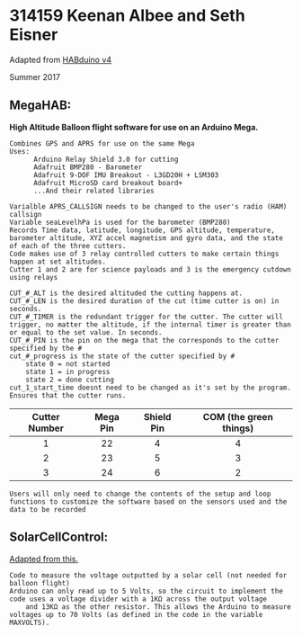 # 314159 Keenan Albee and Seth Eisner

Adapted from [HABduino v4](https://github.com/HABduino/HABduino/tree/master/Software/habduino_v4)

Summer 2017

## MegaHAB:

**High Altitude Balloon flight software for use on an Arduino Mega.**

    Combines GPS and APRS for use on the same Mega
    Uses: 
          Arduino Relay Shield 3.0 for cutting
          Adafruit BMP280 - Barometer
          Adafruit 9-DOF IMU Breakout - L3GD20H + LSM303
          Adafruit MicroSD card breakout board+
          ...And their related libraries
          
    Varialble APRS_CALLSIGN needs to be changed to the user's radio (HAM) callsign 
    Variable seaLevelhPa is used for the barometer (BMP280)
    Records Time data, latitude, longitude, GPS altitude, temperature, barometer altitude, XYZ accel magnetism and gyro data, and the state of each of the three cutters.
    Code makes use of 3 relay controlled cutters to make certain things happen at set altitudes.
    Cutter 1 and 2 are for science payloads and 3 is the emergency cutdown using relays 
        
    CUT_#_ALT is the desired altituded the cutting happens at.
    CUT_#_LEN is the desired duration of the cut (time cutter is on) in seconds.
    CUT_#_TIMER is the redundant trigger for the cutter. The cutter will trigger, no matter the altitude, if the internal timer is greater than or equal to the set value. In seconds.
    CUT_#_PIN is the pin on the mega that the corresponds to the cutter specified by the #
    cut_#_progress is the state of the cutter specified by #
        state 0 = not started
        state 1 = in progress
        state 2 = done cutting
    cut_1_start_time doesnt need to be changed as it's set by the program. Ensures that the cutter runs.
| Cutter Number | Mega Pin | Shield Pin | COM (the green things) | 
| :---: | :---: | :---: | :---: |
| 1     | 22    | 4     | 4     |
| 2     | 23    | 5     | 3     |
| 3     | 24    | 6     | 2     |

    Users will only need to change the contents of the setup and loop functions to customize the software based on the sensors used and the data to be recorded
   
    
## SolarCellControl:
[Adapted from this.](http://www.instructables.com/id/Arduino-Solar-Cell-Tester/)

    Code to measure the voltage outputted by a solar cell (not needed for balloon flight)
    Arduino can only read up to 5 Volts, so the circuit to implement the code uses a voltage divider with a 1KΩ across the output voltage
        and 13KΩ as the other resistor. This allows the Arduino to measure voltages up to 70 Volts (as defined in the code in the variable MAXVOLTS).

